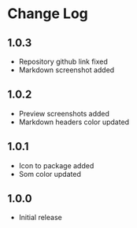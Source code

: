 # Change Log

## 1.0.3

* Repository github link fixed
* Markdown screenshot added

## 1.0.2

* Preview screenshots added
* Markdown headers color updated

## 1.0.1

* Icon to package added
* Som color updated

## 1.0.0

* Initial release 

